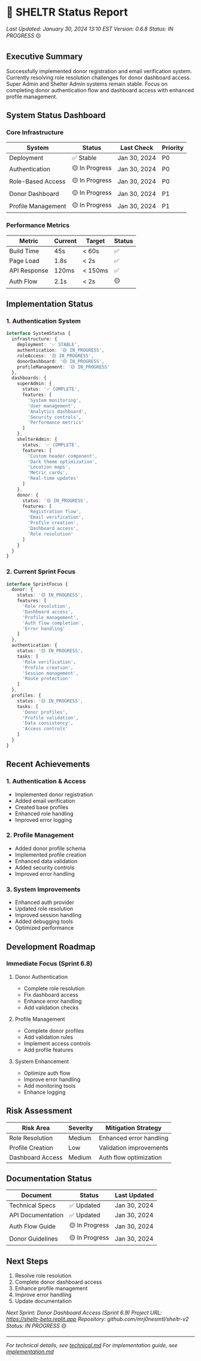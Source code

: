 # 🚀 SHELTR Status Report
*Last Updated: January 30, 2024 13:10 EST*
*Version: 0.6.8*
*Status: IN PROGRESS* 🟡

## Executive Summary
Successfully implemented donor registration and email verification system. Currently resolving role resolution challenges for donor dashboard access. Super Admin and Shelter Admin systems remain stable. Focus on completing donor authentication flow and dashboard access with enhanced profile management.

## System Status Dashboard
### Core Infrastructure
| System | Status | Last Check | Priority |
|--------|---------|------------|-----------|
| Deployment | ✅ Stable | Jan 30, 2024 | P0 |
| Authentication | 🟡 In Progress | Jan 30, 2024 | P0 |
| Role-Based Access | 🟡 In Progress | Jan 30, 2024 | P0 |
| Donor Dashboard | 🟡 In Progress | Jan 30, 2024 | P1 |
| Profile Management | 🟡 In Progress | Jan 30, 2024 | P1 |

### Performance Metrics
| Metric | Current | Target | Status |
|--------|---------|---------|---------|
| Build Time | 45s | < 60s | ✅ |
| Page Load | 1.8s | < 2s | ✅ |
| API Response | 120ms | < 150ms | ✅ |
| Auth Flow | 2.1s | < 2s | 🟡 |

## Implementation Status

### 1. Authentication System
```typescript
interface SystemStatus {
  infrastructure: {
    deployment: '✅ STABLE',
    authentication: '🟡 IN_PROGRESS',
    roleAccess: '🟡 IN_PROGRESS',
    donorDashboard: '🟡 IN_PROGRESS',
    profileManagement: '🟡 IN_PROGRESS'
  },
  dashboards: {
    superAdmin: {
      status: '✅ COMPLETE',
      features: [
        'System monitoring',
        'User management',
        'Analytics dashboard',
        'Security controls',
        'Performance metrics'
      ]
    },
    shelterAdmin: {
      status: '✅ COMPLETE',
      features: [
        'Custom header component',
        'Dark theme optimization',
        'Location maps',
        'Metric cards',
        'Real-time updates'
      ]
    },
    donor: {
      status: '🟡 IN_PROGRESS',
      features: [
        'Registration flow',
        'Email verification',
        'Profile creation',
        'Dashboard access',
        'Role resolution'
      ]
    }
  }
}
```

### 2. Current Sprint Focus
```typescript
interface SprintFocus {
  donor: {
    status: '🟡 IN_PROGRESS',
    features: [
      'Role resolution',
      'Dashboard access',
      'Profile management',
      'Auth flow completion',
      'Error handling'
    ]
  },
  authentication: {
    status: '🟡 IN_PROGRESS',
    tasks: [
      'Role verification',
      'Profile creation',
      'Session management',
      'Route protection'
    ]
  },
  profiles: {
    status: '🟡 IN_PROGRESS',
    tasks: [
      'Donor profiles',
      'Profile validation',
      'Data consistency',
      'Access controls'
    ]
  }
}
```

## Recent Achievements

### 1. Authentication & Access
- Implemented donor registration
- Added email verification
- Created base profiles
- Enhanced role handling
- Improved error logging

### 2. Profile Management
- Added donor profile schema
- Implemented profile creation
- Enhanced data validation
- Added security controls
- Improved error handling

### 3. System Improvements
- Enhanced auth provider
- Updated role resolution
- Improved session handling
- Added debugging tools
- Optimized performance

## Development Roadmap

### Immediate Focus (Sprint 6.8)
1. Donor Authentication
   - Complete role resolution
   - Fix dashboard access
   - Enhance error handling
   - Add validation checks

2. Profile Management
   - Complete donor profiles
   - Add validation rules
   - Implement access controls
   - Add profile features

3. System Enhancement
   - Optimize auth flow
   - Improve error handling
   - Add monitoring tools
   - Enhance logging

## Risk Assessment
| Risk Area | Severity | Mitigation Strategy |
|-----------|----------|-------------------|
| Role Resolution | Medium | Enhanced error handling |
| Profile Creation | Low | Validation improvements |
| Dashboard Access | Medium | Auth flow optimization |

## Documentation Status
| Document | Status | Last Updated |
|----------|---------|--------------|
| Technical Specs | ✅ Updated | Jan 30, 2024 |
| API Documentation | ✅ Updated | Jan 30, 2024 |
| Auth Flow Guide | 🟡 In Progress | Jan 30, 2024 |
| Donor Guidelines | 🟡 In Progress | Jan 30, 2024 |

## Next Steps
1. Resolve role resolution
2. Complete donor dashboard access
3. Enhance profile management
4. Improve error handling
5. Update documentation

*Next Sprint: Donor Dashboard Access (Sprint 6.9)*
*Project URL: https://sheltr-beta.replit.app*
*Repository: github.com/mrj0nesmtl/sheltr-v2*
*Status: IN PROGRESS* 🟡

---
*For technical details, see [technical.md](./technical.md)*
*For implementation guide, see [implementation.md](./implementation.md)*
